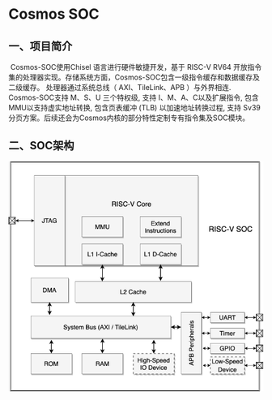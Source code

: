 # Cosmos SOC

## 一、项目简介

​      Cosmos-SOC使用Chisel 语言进行硬件敏捷开发，基于 RISC-V RV64 开放指令集的处理器实现。存储系统方面，Cosmos-SOC包含一级指令缓存和数据缓存及二级缓存。 处理器通过系统总线（ AXI、TileLink、APB ）与外界相连. Cosmos-SOC支持 M、S、U 三个特权级, 支持 I、M、A、C以及扩展指令, 包含MMU以支持虚实地址转换, 包含页表缓冲 (TLB) 以加速地址转换过程, 支持 Sv39 分页方案。后续还会为Cosmos内核的部分特性定制专有指令集及SOC模块。

## 二、SOC架构



![Cosmos-SOC](https://github.com/CosmosPsi/CosmosDocs/blob/main/images/RISC-V-SOC.png)



